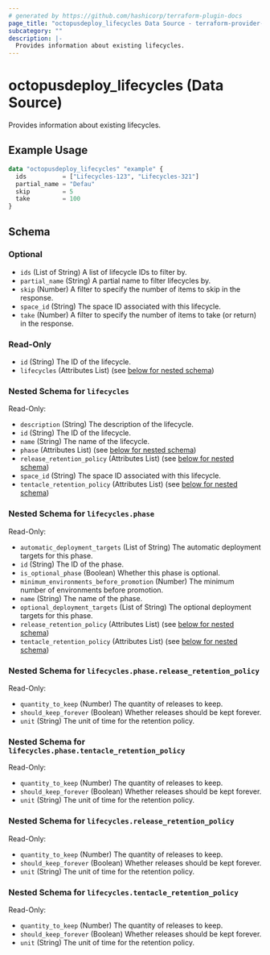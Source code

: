 ```yaml
---
# generated by https://github.com/hashicorp/terraform-plugin-docs
page_title: "octopusdeploy_lifecycles Data Source - terraform-provider-octopusdeploy"
subcategory: ""
description: |-
  Provides information about existing lifecycles.
---
```


# octopusdeploy_lifecycles (Data Source)

Provides information about existing lifecycles.

## Example Usage

```terraform
data "octopusdeploy_lifecycles" "example" {
  ids          = ["Lifecycles-123", "Lifecycles-321"]
  partial_name = "Defau"
  skip         = 5
  take         = 100
}
```

<!-- schema generated by tfplugindocs -->
## Schema

### Optional

- `ids` (List of String) A list of lifecycle IDs to filter by.
- `partial_name` (String) A partial name to filter lifecycles by.
- `skip` (Number) A filter to specify the number of items to skip in the response.
- `space_id` (String) The space ID associated with this lifecycle.
- `take` (Number) A filter to specify the number of items to take (or return) in the response.

### Read-Only

- `id` (String) The ID of the lifecycle.
- `lifecycles` (Attributes List) (see [below for nested schema](#nestedatt--lifecycles))

<a id="nestedatt--lifecycles"></a>
### Nested Schema for `lifecycles`

Read-Only:

- `description` (String) The description of the lifecycle.
- `id` (String) The ID of the lifecycle.
- `name` (String) The name of the lifecycle.
- `phase` (Attributes List) (see [below for nested schema](#nestedatt--lifecycles--phase))
- `release_retention_policy` (Attributes List) (see [below for nested schema](#nestedatt--lifecycles--release_retention_policy))
- `space_id` (String) The space ID associated with this lifecycle.
- `tentacle_retention_policy` (Attributes List) (see [below for nested schema](#nestedatt--lifecycles--tentacle_retention_policy))

<a id="nestedatt--lifecycles--phase"></a>
### Nested Schema for `lifecycles.phase`

Read-Only:

- `automatic_deployment_targets` (List of String) The automatic deployment targets for this phase.
- `id` (String) The ID of the phase.
- `is_optional_phase` (Boolean) Whether this phase is optional.
- `minimum_environments_before_promotion` (Number) The minimum number of environments before promotion.
- `name` (String) The name of the phase.
- `optional_deployment_targets` (List of String) The optional deployment targets for this phase.
- `release_retention_policy` (Attributes List) (see [below for nested schema](#nestedatt--lifecycles--phase--release_retention_policy))
- `tentacle_retention_policy` (Attributes List) (see [below for nested schema](#nestedatt--lifecycles--phase--tentacle_retention_policy))

<a id="nestedatt--lifecycles--phase--release_retention_policy"></a>
### Nested Schema for `lifecycles.phase.release_retention_policy`

Read-Only:

- `quantity_to_keep` (Number) The quantity of releases to keep.
- `should_keep_forever` (Boolean) Whether releases should be kept forever.
- `unit` (String) The unit of time for the retention policy.


<a id="nestedatt--lifecycles--phase--tentacle_retention_policy"></a>
### Nested Schema for `lifecycles.phase.tentacle_retention_policy`

Read-Only:

- `quantity_to_keep` (Number) The quantity of releases to keep.
- `should_keep_forever` (Boolean) Whether releases should be kept forever.
- `unit` (String) The unit of time for the retention policy.



<a id="nestedatt--lifecycles--release_retention_policy"></a>
### Nested Schema for `lifecycles.release_retention_policy`

Read-Only:

- `quantity_to_keep` (Number) The quantity of releases to keep.
- `should_keep_forever` (Boolean) Whether releases should be kept forever.
- `unit` (String) The unit of time for the retention policy.


<a id="nestedatt--lifecycles--tentacle_retention_policy"></a>
### Nested Schema for `lifecycles.tentacle_retention_policy`

Read-Only:

- `quantity_to_keep` (Number) The quantity of releases to keep.
- `should_keep_forever` (Boolean) Whether releases should be kept forever.
- `unit` (String) The unit of time for the retention policy.


